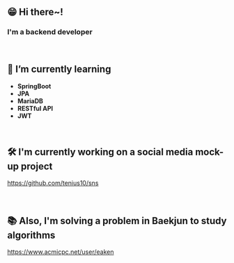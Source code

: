 ## 😁 Hi there~! 
### I'm a backend developer 
<br/>

## 🌱 I’m currently learning
- __SpringBoot__
- __JPA__
- __MariaDB__
- __RESTful API__
- __JWT__
<br/>

## 🛠️ I'm currently working on a social media mock-up project
https://github.com/tenius10/sns
<br/><br/><br/>

## 📚 Also, I'm solving a problem in Baekjun to study algorithms
https://www.acmicpc.net/user/eaken



<!--
**tenius10/tenius10** is a ✨ _special_ ✨ repository because its `README.md` (this file) appears on your GitHub profile.

Here are some ideas to get you started:

- 🔭 I’m currently working on ...
- 🌱 I’m currently learning ...
- 👯 I’m looking to collaborate on ...
- 🤔 I’m looking for help with ...
- 💬 Ask me about ...
- 📫 How to reach me: ...
- 😄 Pronouns: ...
- ⚡ Fun fact: ...
-->
